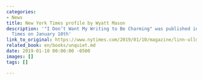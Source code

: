 ```yaml
---
categories:
- News
title: New York Times profile by Wyatt Mason
description: '"I Don’t Want My Writing to Be Charming" was published in the New York
  Times on January 10th'
link_to_original: https://www.nytimes.com/2019/01/10/magazine/linn-ullmann-unquiet.html
related_book: en/books/unquiet.md
date: 2019-01-10 00:00:00 -0500
images: []
tags: []

---
```

